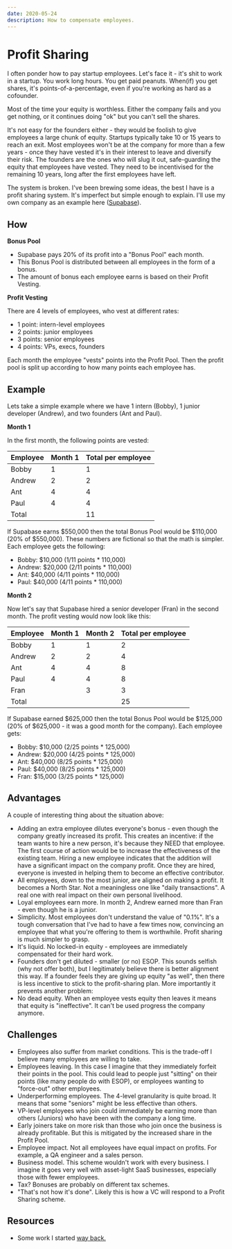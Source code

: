 ```yaml
---
date: 2020-05-24
description: How to compensate employees.
---
```


# Profit Sharing

I often ponder how to pay startup employees. Let's face it - it's shit to work in a startup. You work long hours. You get paid peanuts. When(if) you get shares, it's points-of-a-percentage, even if you're working as hard as a cofounder. 

Most of the time your equity is worthless. Either the company fails and you get nothing, or it continues doing "ok" but you can't sell the shares.

It's not easy for the founders either - they would be foolish to give employees a large chunk of equity. Startups typically take 10 or 15 years to reach an exit. Most employees won't be at the company for more than a few years - once they have vested it's in their interest to leave and diversify their risk. The founders are the ones who will slug it out, safe-guarding the equity that employees have vested. They need to be incentivised for the remaining 10 years, long after the first employees have left.

The system is broken. I've been brewing some ideas, the best I have is a profit sharing system. It's imperfect but simple enough to explain. I'll use my own company as an example here ([Supabase](https://supabase.io)).

## How

**Bonus Pool**

- Supabase pays 20% of its profit into a "Bonus Pool" each month.
- This Bonus Pool is distributed between all employees in the form of a bonus.
- The amount of bonus each employee earns is based on their Profit Vesting.

**Profit Vesting**

There are 4 levels of employees, who vest at different rates:

- 1 point: intern-level employees
- 2 points: junior employees
- 3 points: senior employees
- 4 points: VPs, execs, founders

Each month the employee "vests" points into the Profit Pool. Then the profit pool is split up according to how many points each employee has.

## Example

Lets take a simple example where we have 1 intern (Bobby), 1 junior developer (Andrew), and two founders (Ant and Paul).

**Month 1**

In the first month, the following points are vested:

| Employee | Month 1 | Total per employee |
|----------|---------|--------------------|
| Bobby    | 1       | 1                  |
| Andrew   | 2       | 2                  |
| Ant      | 4       | 4                  |
| Paul     | 4       | 4                  |
| Total    |         | 11                 |

If Supabase earns $550,000 then the total Bonus Pool would be $110,000 (20% of $550,000). These numbers are fictional so that the math is simpler. Each employee gets the following:

- Bobby: $10,000 (1/11 points * 110,000)
- Andrew: $20,000 (2/11 points * 110,000)
- Ant: $40,000 (4/11 points * 110,000)
- Paul: $40,000 (4/11 points * 110,000)

**Month 2**

Now let's say that Supabase hired a senior developer (Fran) in the second month. The profit vesting would now look like this:

| Employee | Month 1 | Month 2 | Total per employee |
|----------|---------|---------|--------------------|
| Bobby    | 1       | 1       | 2                  |
| Andrew   | 2       | 2       | 4                  |
| Ant      | 4       | 4       | 8                  |
| Paul     | 4       | 4       | 8                  |
| Fran     |         | 3       | 3                  |
| Total    |         |         | 25                 |


If Supabase earned $625,000 then the total Bonus Pool would be $125,000 (20% of $625,000 - it was a good month for the company). Each employee gets:

- Bobby: $10,000 (2/25 points * 125,000)
- Andrew: $20,000 (4/25 points * 125,000)
- Ant: $40,000 (8/25 points * 125,000)
- Paul: $40,000 (8/25 points * 125,000)
- Fran: $15,000 (3/25 points * 125,000)

## Advantages

A couple of interesting thing about the situation above:

- Adding an extra employee dilutes everyone's bonus - even though the company greatly increased its profit. This creates an incentive: if the team wants to hire a new person, it's because they NEED that employee. The first course of action would be to increase the effectiveness of the existing team. Hiring a new employee indicates that the addition will have a significant impact on the company profit. Once they are hired, everyone is invested in helping them to become an effective contributor. 
- All employees, down to the most junior, are aligned on making a profit. It becomes a North Star. Not a meaningless one like "daily transactions". A real one with real impact on their own personal livelihood.
- Loyal employees earn more. In month 2, Andrew earned more than Fran - even though he is a junior. 
- Simplicity. Most employees don't understand the value of "0.1%". It's a tough conversation that I've had to have a few times now, convincing an employee that what you're offering to them is worthwhile. Profit sharing is much simpler to grasp.
- It's liquid. No locked-in equity - employees are immediately compensated for their hard work.
- Founders don't get diluted - smaller (or no) ESOP. This sounds selfish (why not offer both), but I legitimately believe there is better alignment this way. If a founder feels they are giving up equity "as well", then there is less incentive to stick to the profit-sharing plan. More importantly it prevents another problem:
- No dead equity. When an employee vests equity then leaves it means that equity is "ineffective". It can't be used progress the company anymore.

## Challenges

- Employees also suffer from market conditions. This is the trade-off I believe many employees are willing to take.
- Employees leaving. In this case I imagine that they immediately forfeit their points in the pool. This could lead to people just "sitting" on their points (like many people do with ESOP), or employees wanting to "force-out" other employees.
- Underperforming employees. The 4-level granularity is quite broad. It means that some "seniors" might be less effective than others.
- VP-level employees who join could immediately be earning more than others (Juniors) who have been with the company a long time.
- Early joiners take on more risk than those who join once the business is already profitable. But this is mitigated by the increased share in the Profit Pool.
- Employee impact. Not all employees have equal impact on profits. For example, a QA engineer and a sales person.
- Business model. This scheme wouldn't work with every business. I imagine it goes very well with asset-light SaaS businesses, especially those with fewer employees.
- Tax? Bonuses are probably on different tax schemes.
- "That's not how it's done". Likely this is how a VC will respond to a Profit Sharing scheme.


## Resources

- Some work I started [way back.](https://web.archive.org/web/20171113221424/http://madebykade.com/manifesto/retirement-fund/)